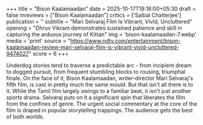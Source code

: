 +++
title = "Bison Kaalamaadan"
date = 2025-10-17T19:18:00+05:30
draft = false
mreviews = ["Bison Kaalamaadan"]
critics = ['Saibal Chatterjee']
publication = ''
subtitle = "Mari Selvaraj Film Is Vibrant, Vivid, Uncluttered"
opening = "Dhruv Vikram demonstrates sustained patience and skill in capturing the arduous journey of Kittan"
img = 'bison-kaalamaadan-7.webp'
media = 'print'
source = "https://www.ndtv.com/entertainment/bison-kaalamaadan-review-mari-selvaraj-film-is-vibrant-vivid-uncluttered-9474027"
score = 6
+++

Underdog stories tend to traverse a predictable arc - from incipient dream to dogged pursuit, from frequent stumbling blocks to rousing, triumphal finale. On the face of it, Bison Kaalamaadan, writer-director Mari Selvaraj's fifth film, is cast in pretty much the same mould. But that isn't all there is to it. While the Tamil film largely swings to a familiar beat, it isn't just another sports drama. Selvaraj puts on it a significant spin that liberates the film from the confines of genre. The urgent social commentary at the core of the film is draped in popular storytelling trappings. The audience gets the best of both worlds.
